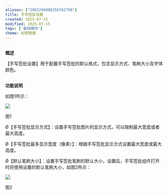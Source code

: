 ```yaml
---
aliases: ["1965296808256782700"]
title: 手写签批设置
created: 2025-07-15
modified: 2025-07-15
tags: ['基础模块']
theme: 权限管理
---
```


##

**概述**

【手写签批设置】用于配置手写签批的默认格式，包含显示方式、笔刷大小及字体颜色。

##

**功能说明**

如图1所示：

![](https://myhelpdoc.oss-cn-heyuan.aliyuncs.com/mdimages/b2624973afcc32dea2e5fe9063b920ba.jpg)

图1

Ø【手写签批显示方式】：设置手写签批图片的显示方式，可以限制最大宽度或者最大高度。

Ø【手写签批最多显示宽度（像素）】：根据手写签批显示方式设置最大宽度或最大高度。

Ø【默认笔刷大小】：设置手写签批笔刷的默认大小，设置后，手写签批组件打开时将使用设置的默认笔刷大小，如图2所示：

![](https://myhelpdoc.oss-cn-heyuan.aliyuncs.com/mdimages/08bb02124083f869e0e249b442acf9ca.jpg)

图2

